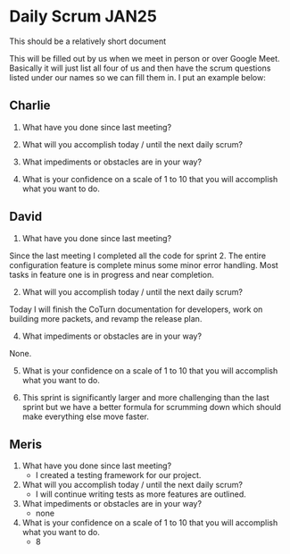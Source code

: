 # Daily Scrum JAN25

This should be a relatively short document

This will be filled out by us when we meet in person or over Google Meet. Basically it will just list all four of us and then have the scrum questions listed under our names so we can fill them in. I put an example below:

## Charlie

1. What have you done since last meeting?

2. What will you accomplish today / until the next daily scrum?
3. What impediments or obstacles are in your way?
4. What is your confidence on a scale of 1 to 10 that you will accomplish what you want to do.

## David

1. What have you done since last meeting?

Since the last meeting I completed all the code for sprint 2. The entire configuration feature is complete minus some minor error handling. Most tasks in feature one is in progress and near completion.

2. What will you accomplish today / until the next daily scrum?

Today I will finish the CoTurn documentation for developers, work on building more packets, and revamp the release plan.

4. What impediments or obstacles are in your way?

None.

5. What is your confidence on a scale of 1 to 10 that you will accomplish what you want to do.

8. This sprint is significantly larger and more challenging than the last sprint but we have a better formula for scrumming down which should make everything else move faster.

## Meris

1. What have you done since last meeting?
   - I created a testing framework for our project.
3. What will you accomplish today / until the next daily scrum?
   - I will continue writing tests as more features are outlined.
5. What impediments or obstacles are in your way?
   - none
7. What is your confidence on a scale of 1 to 10 that you will accomplish what you want to do.
   - 8
